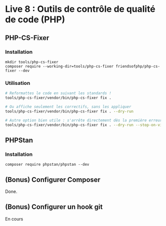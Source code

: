# Live 8 : Outils de contrôle de qualité de code (PHP)

## PHP-CS-Fixer

### Installation

```
mkdir tools/php-cs-fixer
composer require --working-dir=tools/php-cs-fixer friendsofphp/php-cs-fixer --dev
```

### Utilisation

```bash
# Reformattes le code en suivant les standards !
tools/php-cs-fixer/vendor/bin/php-cs-fixer fix .

# Ou affiche seulement les correctifs, sans les appliquer
tools/php-cs-fixer/vendor/bin/php-cs-fixer fix . --dry-run

# Autre option bien utile : s'arrête directement dès la première erreur rencontrée
tools/php-cs-fixer/vendor/bin/php-cs-fixer fix . --dry-run --stop-on-violation
```

## PHPStan

### Installation

```
composer require phpstan/phpstan --dev
```

## (Bonus) Configurer Composer

Done.

## (Bonus) Configurer un hook git

En cours